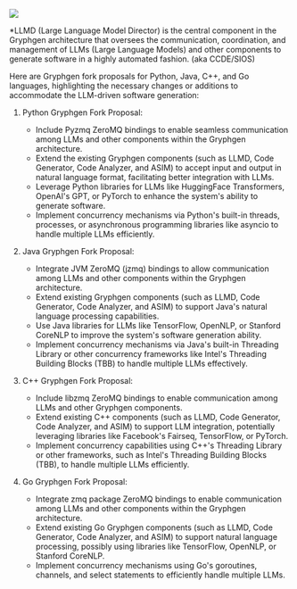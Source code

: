 [![](https://mermaid.ink/img/pako:eNqdk8FvgjAUxv-V5p3RgKJCD0sWzXbRy8wuC5eOPrERWlaKzhn_97UgRrJkW-TEe3zv9z6-tCdIFUegUOFHjTLFhWCZZkUiCZnnAqUhg8EDWS5XC0penKYyZKM0qdTGHJhGkqFEzYxQ0s04YTdByRolJ5KZWrOc5ExmNcuQCFnWhhjlNH-wesstRnYS5MQZ762c28Zz-1npy_K-3C3tqZrfvG1cQY-S5ccv7DisLS8YZ1rjXuChA3Tyn4Y3iPydpTuL4EQUpVZ7LGyu1W_eX0tuTbfLDsJsr5SkSSZXqiRPHdhVruueO4Dt4L9SqBvKTQhNLJWobil3RmH5iQQPCtQFE9weyZNrJ2C2VpQAta-c6V0CiTxbHauNWh9lCtToGj1ovV2OL9ANyyvbLZl8U6roRLYEeoJPoOFsGAXxNB758TgKQ98PPTgCnc6GoT-L4mASBbMgjKOzB18NwB9G03EwiUfjeBSPgjCMPEAubFqr9gY1F-n8Dfx-F-Y?type=png)](https://mermaid.live/edit#pako:eNqdk8FvgjAUxv-V5p3RgKJCD0sWzXbRy8wuC5eOPrERWlaKzhn_97UgRrJkW-TEe3zv9z6-tCdIFUegUOFHjTLFhWCZZkUiCZnnAqUhg8EDWS5XC0penKYyZKM0qdTGHJhGkqFEzYxQ0s04YTdByRolJ5KZWrOc5ExmNcuQCFnWhhjlNH-wesstRnYS5MQZ762c28Zz-1npy_K-3C3tqZrfvG1cQY-S5ccv7DisLS8YZ1rjXuChA3Tyn4Y3iPydpTuL4EQUpVZ7LGyu1W_eX0tuTbfLDsJsr5SkSSZXqiRPHdhVruueO4Dt4L9SqBvKTQhNLJWobil3RmH5iQQPCtQFE9weyZNrJ2C2VpQAta-c6V0CiTxbHauNWh9lCtToGj1ovV2OL9ANyyvbLZl8U6roRLYEeoJPoOFsGAXxNB758TgKQ98PPTgCnc6GoT-L4mASBbMgjKOzB18NwB9G03EwiUfjeBSPgjCMPEAubFqr9gY1F-n8Dfx-F-Y)

*LLMD (Large Language Model Director) is the central component in the Gryphgen architecture that oversees the communication, coordination, and management of LLMs (Large Language Models) and other components to generate software in a highly automated fashion. (aka CCDE/SIOS)

Here are Gryphgen fork proposals for Python, Java, C++, and Go languages, highlighting the necessary changes or additions to accommodate the LLM-driven software generation:

1. Python Gryphgen Fork Proposal:
   - Include Pyzmq ZeroMQ bindings to enable seamless communication among LLMs and other components within the Gryphgen architecture.
   - Extend the existing Gryphgen components (such as LLMD, Code Generator, Code Analyzer, and ASIM) to accept input and output in natural language format, facilitating better integration with LLMs.
   - Leverage Python libraries for LLMs like HuggingFace Transformers, OpenAI's GPT, or PyTorch to enhance the system's ability to generate software.
   - Implement concurrency mechanisms via Python's built-in threads, processes, or asynchronous programming libraries like asyncio to handle multiple LLMs efficiently.
    

2. Java Gryphgen Fork Proposal:
   - Integrate JVM ZeroMQ (jzmq) bindings to allow communication among LLMs and other components within the Gryphgen architecture.
   - Extend existing Gryphgen components (such as LLMD, Code Generator, Code Analyzer, and ASIM) to support Java's natural language processing capabilities.
   - Use Java libraries for LLMs like TensorFlow, OpenNLP, or Stanford CoreNLP to improve the system's software generation ability.
   - Implement concurrency mechanisms via Java's built-in Threading Library or other concurrency frameworks like Intel's Threading Building Blocks (TBB) to handle multiple LLMs effectively.


3. C++ Gryphgen Fork Proposal:
   - Include libzmq ZeroMQ bindings to enable communication among LLMs and other Gryphgen components.
   - Extend existing C++ components (such as LLMD, Code Generator, Code Analyzer, and ASIM) to support LLM integration, potentially leveraging libraries like Facebook's Fairseq, TensorFlow, or PyTorch.
   - Implement concurrency capabilities using C++'s Threading Library or other frameworks, such as Intel's Threading Building Blocks (TBB), to handle multiple LLMs efficiently.

4. Go Gryphgen Fork Proposal:
   - Integrate zmq package ZeroMQ bindings to enable communication among LLMs and other components within the Gryphgen architecture.
   - Extend existing Go Gryphgen components (such as LLMD, Code Generator, Code Analyzer, and ASIM) to support natural language processing, possibly using libraries like TensorFlow, OpenNLP, or Stanford CoreNLP.
   - Implement concurrency mechanisms using Go's goroutines, channels, and select statements to efficiently handle multiple LLMs.



